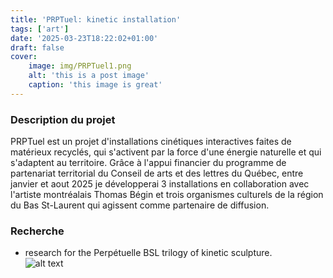 ```yaml
---
title: 'PRPTuel: kinetic installation'
tags: ['art']
date: '2025-03-23T18:22:02+01:00'
draft: false
cover:
    image: img/PRPTuel1.png
    alt: 'this is a post image'
    caption: 'this image is great'
---
```

### Description du projet

PRPTuel est un projet d'installations cinétiques interactives faites de matérieux recyclés, qui s'activent par la force d'une énergie naturelle et qui s'adaptent au territoire. 
Grâce à l'appui financier du programme de partenariat territorial du Conseil de arts et des lettres du Québec, entre janvier et aout 2025 je développerai 3 installations en collaboration avec l'artiste montréalais Thomas Bégin et trois organismes culturels de la région du Bas St-Laurent qui agissent comme partenaire de diffusion.  

### Recherche 
- research for the Perpétuelle BSL trilogy of kinetic sculpture.   
    ![alt text](/img/PRPTuel2.jpeg)